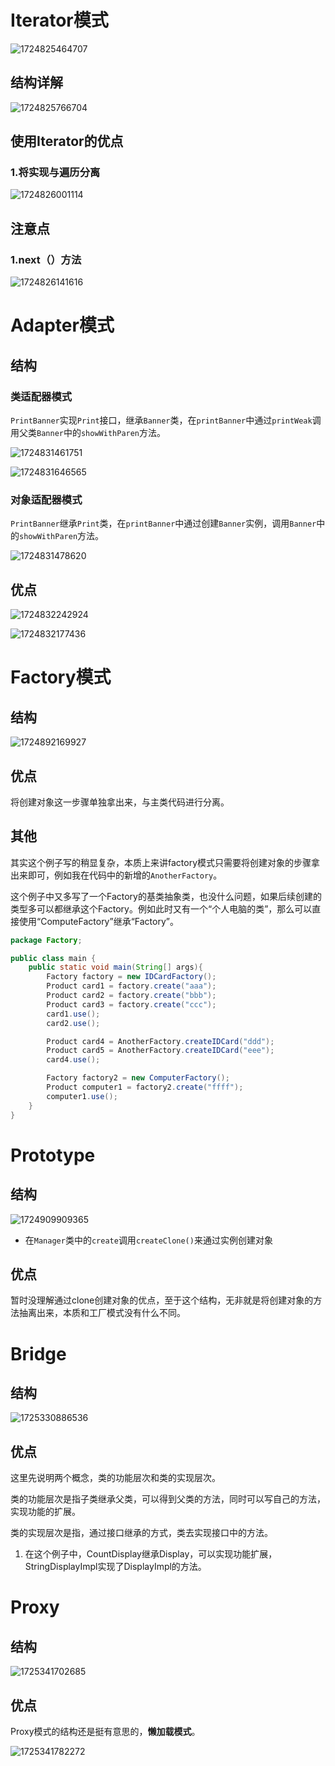 # Iterator模式

![1724825464707](readme.assets/1724825464707.png)



## 结构详解

![1724825766704](readme.assets/1724825766704.png)



## 使用Iterator的优点

### 1.将实现与遍历分离

![1724826001114](readme.assets/1724826001114.png)



## 注意点

### 1.next（）方法

![1724826141616](readme.assets/1724826141616.png)



# Adapter模式

## 结构

### 类适配器模式

`PrintBanner`实现`Print`接口，继承`Banner`类，在`printBanner`中通过`printWeak`调用父类`Banner`中的`showWithParen`方法。

![1724831461751](readme.assets/1724831461751.png)

![1724831646565](readme.assets/1724831646565.png)

### 对象适配器模式

`PrintBanner`继承`Print`类，在`printBanner`中通过创建`Banner`实例，调用`Banner`中的`showWithParen`方法。



![1724831478620](readme.assets/1724831478620.png)

## 优点

![1724832242924](readme.assets/1724832242924.png)

![1724832177436](readme.assets/1724832177436.png)





# Factory模式

## 结构

![1724892169927](readme.assets/1724892169927.png)



## 优点

将创建对象这一步骤单独拿出来，与主类代码进行分离。

## 其他

其实这个例子写的稍显复杂，本质上来讲factory模式只需要将创建对象的步骤拿出来即可，例如我在代码中的新增的`AnotherFactory`。

这个例子中又多写了一个Factory的基类抽象类，也没什么问题，如果后续创建的类型多可以都继承这个Factory。例如此时又有一个“个人电脑的类”，那么可以直接使用“ComputeFactory”继承“Factory”。

```java
package Factory;

public class main {
    public static void main(String[] args){
        Factory factory = new IDCardFactory();
        Product card1 = factory.create("aaa");
        Product card2 = factory.create("bbb");
        Product card3 = factory.create("ccc");
        card1.use();
        card2.use();

        Product card4 = AnotherFactory.createIDCard("ddd");
        Product card5 = AnotherFactory.createIDCard("eee");
        card4.use();

        Factory factory2 = new ComputerFactory();
        Product computer1 = factory2.create("ffff");
        computer1.use();
    }
}

```



# Prototype

## 结构

![1724909909365](readme.assets/1724909909365.png)

- 在`Manager`类中的`create`调用`createClone()`来通过实例创建对象

## 优点

暂时没理解通过clone创建对象的优点，至于这个结构，无非就是将创建对象的方法抽离出来，本质和工厂模式没有什么不同。



# Bridge

## 结构

![1725330886536](readme.assets/1725330886536.png)

## 优点

这里先说明两个概念，类的功能层次和类的实现层次。

类的功能层次是指子类继承父类，可以得到父类的方法，同时可以写自己的方法，实现功能的扩展。

类的实现层次是指，通过接口继承的方式，类去实现接口中的方法。



1. 在这个例子中，CountDisplay继承Display，可以实现功能扩展，StringDisplayImpl实现了DisplayImpl的方法。



# Proxy

## 结构

![1725341702685](readme.assets/1725341702685.png)



## 优点

Proxy模式的结构还是挺有意思的，**懒加载模式**。

![1725341782272](readme.assets/1725341782272.png)

